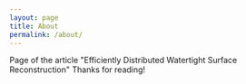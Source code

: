 ```yaml
---
layout: page
title: About
permalink: /about/
---
```


Page of the article "Efficiently Distributed Watertight Surface Reconstruction" Thanks for reading!
